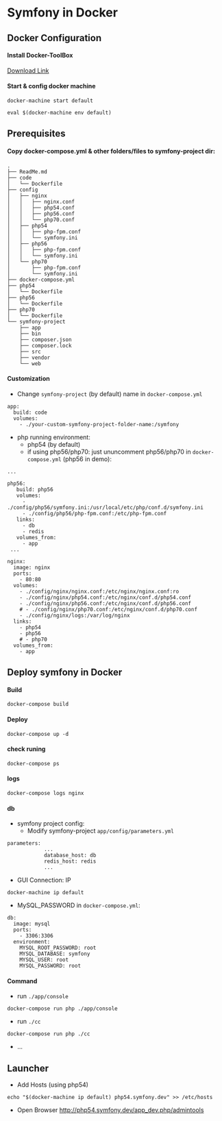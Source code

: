 # **Symfony in Docker**


## Docker Configuration

#### Install Docker-ToolBox
[Download Link](https://www.docker.com/products/docker-toolbox)

#### Start & config docker machine
```
docker-machine start default

eval $(docker-machine env default)
```

## Prerequisites

#### Copy docker-compose.yml & other folders/files to symfony-project dir:

```
.
├── ReadMe.md
├── code
│   └── Dockerfile
├── config
│   ├── nginx
│   │   ├── nginx.conf
│   │   ├── php54.conf
│   │   ├── php56.conf
│   │   └── php70.conf
│   ├── php54
│   │   ├── php-fpm.conf
│   │   └── symfony.ini
│   ├── php56
│   │   ├── php-fpm.conf
│   │   └── symfony.ini
│   └── php70
│       ├── php-fpm.conf
│       └── symfony.ini
├── docker-compose.yml
├── php54
│   └── Dockerfile
├── php56
│   └── Dockerfile
├── php70
│   └── Dockerfile
└── symfony-project
    ├── app
    ├── bin
    ├── composer.json
    ├── composer.lock
    ├── src
    ├── vendor
    └── web
```

#### Customization

* Change `symfony-project` (by default) name in `docker-compose.yml`
```
app:
  build: code
  volumes:
    - ./your-custom-symfony-project-folder-name:/symfony
```

* php running environment:
    * php54 (by default)
    * if using php56/php70: just ununcomment php56/php70 in `docker-compose.yml` (php56 in demo):

```
...

php56:
   build: php56
   volumes:
     - ./config/php56/symfony.ini:/usr/local/etc/php/conf.d/symfony.ini
     - ./config/php56/php-fpm.conf:/etc/php-fpm.conf
   links:
     - db
     - redis
   volumes_from:
     - app
 ...

nginx:
  image: nginx
  ports:
    - 80:80
  volumes:
    - ./config/nginx/nginx.conf:/etc/nginx/nginx.conf:ro
    - ./config/nginx/php54.conf:/etc/nginx/conf.d/php54.conf
    - ./config/nginx/php56.conf:/etc/nginx/conf.d/php56.conf
    # - ./config/nginx/php70.conf:/etc/nginx/conf.d/php70.conf
    - ./config/nginx/logs:/var/log/nginx
  links:
    - php54
    - php56
    # - php70
  volumes_from:
    - app
```


## Deploy symfony in Docker

#### Build
```
docker-compose build
```

#### Deploy
```
docker-compose up -d
```

#### check runing
```
docker-compose ps
```

#### logs
```
docker-compose logs nginx
```
#### db
* symfony project config:
    * Modify symfony-project `app/config/parameters.yml` 
```
parameters:
            ...
            database_host: db
            redis_host: redis
            ...
```

* GUI Connection: IP
```
docker-machine ip default
```

* MySQL_PASSWORD in `docker-compose.yml`:
```
db:
  image: mysql
  ports:
    - 3306:3306
  environment:
    MYSQL_ROOT_PASSWORD: root
    MYSQL_DATABASE: symfony
    MYSQL_USER: root
    MYSQL_PASSWORD: root
```

#### Command
* run `./app/console` 
```
docker-compose run php ./app/console
```
* run `./cc`
```
docker-compose run php ./cc
```
* ...

## Launcher

* Add Hosts (using php54)
```
echo "$(docker-machine ip default) php54.symfony.dev" >> /etc/hosts
```

* Open Browser http://php54.symfony.dev/app_dev.php/admintools



